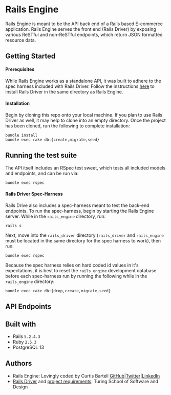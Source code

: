 # Rails Engine

Rails Engine is meant to be the API back end of a Rails based E-commerce application. Rails Engine serves the front end (Rails Driver) by exposing various ReSTful and non-ReSTful endpoints, which return JSON formatted resource data.

## Getting Started
#### Prerequisites
While Rails Engine works as a standalone API, it was built to adhere to the spec harness included with Rails Driver. Follow the instructions [here](https://github.com/c-bartell/rails_driver) to install Rails Driver in the same directory as Rails Engine.
#### Installation
Begin by cloning this repo onto your local machine. If you plan to use Rails Driver as well, it may help to clone into an empty directory.
Once the project has been cloned, run the following to complete installation:
```
bundle install
bundle exec rake db:{create,migrate,seed}
```
## Running the test suite
The API itself includes an RSpec test sweet, which tests all included models and endpoints, and can be run via:
```
bundle exec rspec
```
#### Rails Driver Spec-Harness
Rails Drive also includes a spec-harness meant to test the back-end endpoints. To run the spec-harness, begin by starting the Rails Engine server. While in the `rails_engine` directory, run:
```
rails s
```
Next, move into the `rails_driver` directory (`rails_driver` and `rails_engine` must be located in the same directory for the spec harness to work), then run:
```
bundle exec rspec
```
Because the spec harness relies on hard coded id values in it's expectations, it is best to reset the `rails_engine` development database before each spec-harness run by running the following while in the `rails_engine` directory:
```
bundle exec rake db:{drop,create,migrate,seed}
```

## API Endpoints

## Built with
* Rails `5.2.4.3`
* Ruby `2.5.3`
* PostgreSQL 13

## Authors
* Rails Engine: Lovingly coded by Curtis Bartell [GitHub](https://github.com/c-bartell)|[Twitter](https://twitter.com/curtis_codes)|[LinkedIn](https://www.linkedin.com/in/curtis-bartell/)
* [Rails Driver](https://github.com/c-bartell/rails_driver) and [project requirements](https://backend.turing.io/module3/projects/rails_engine/): Turing School of Software and Design
